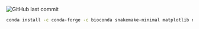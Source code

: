 ![GitHub last commit](https://img.shields.io/github/last-commit/bibymaths/codonanalyzer)
 
```bash 
conda install -c conda-forge -c bioconda snakemake-minimal matplotlib numpy
```